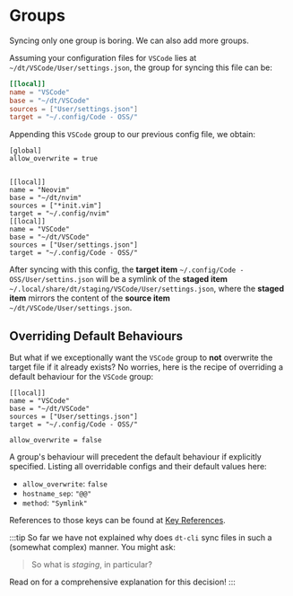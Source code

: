 # Groups

Syncing only one group is boring.  We can also add more groups.

Assuming your configuration files for `VSCode` lies at
`~/dt/VSCode/User/settings.json`, the group for syncing this file can be:

```toml
[[local]]
name = "VSCode"
base = "~/dt/VSCode"
sources = ["User/settings.json"]
target = "~/.config/Code - OSS/"
```

Appending this `VSCode` group to our previous config file, we obtain:

```toml{10-14}
[global]
allow_overwrite = true


[[local]]
name = "Neovim"
base = "~/dt/nvim"
sources = ["*init.vim"]
target = "~/.config/nvim"
[[local]]
name = "VSCode"
base = "~/dt/VSCode"
sources = ["User/settings.json"]
target = "~/.config/Code - OSS/"
```

After syncing with this config, the **target item** `~/.config/Code -
OSS/User/settins.json` will be a symlink of the **staged item**
`~/.local/share/dt/staging/VSCode/User/settings.json`, where the **staged
item** mirrors the content of the **source item**
`~/dt/VSCode/User/settings.json`.

## Overriding Default Behaviours

But what if we exceptionally want the `VSCode` group to **not** overwrite the
target file if it already exists?  No worries, here is the recipe of
overriding a default behaviour for the `VSCode` group:

```toml{6-7}
[[local]]
name = "VSCode"
base = "~/dt/VSCode"
sources = ["User/settings.json"]
target = "~/.config/Code - OSS/"

allow_overwrite = false
```

A group's behaviour will precedent the default behaviour if explicitly
specified.  Listing all overridable configs and their default values here:

- `allow_overwrite`: `false`
- `hostname_sep`: `"@@"`
- `method`: `"Symlink"`

References to those keys can be found at [Key
References](/config/key-references).

:::tip
So far we have not explained why does `dt-cli` sync files in such a (somewhat
complex) manner.  You might ask:

> So what is _staging_, in particular?

Read on for a comprehensive explanation for this decision!
:::
